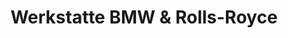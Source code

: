 ---
title: "Werkstatte BMW & Rolls-Royce"
url: /henderson/werkstatte-bmw-and-rolls-royce/
shop: car repair
---